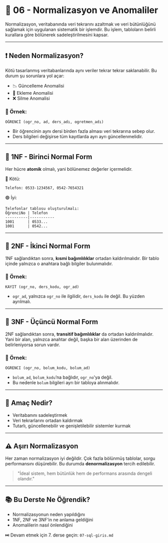 # 🧹 06 - Normalizasyon ve Anomaliler

Normalizasyon, veritabanında veri tekrarını azaltmak ve veri bütünlüğünü sağlamak için uygulanan sistematik bir işlemdir. Bu işlem, tabloların belirli kurallara göre bölünerek sadeleştirilmesini kapsar.

---

## ❗ Neden Normalizasyon?
Kötü tasarlanmış veritabanlarında aynı veriler tekrar tekrar saklanabilir. Bu durum şu sorunlara yol açar:

- 📉 Güncelleme Anomalisi
- 🔄 Ekleme Anomalisi
- ❌ Silme Anomalisi

### 📌 Örnek:
```text
ÖĞRENCİ (ogr_no, ad, ders_adı, ogretmen_adı)
```
- Bir öğrencinin aynı dersi birden fazla alması veri tekrarına sebep olur.
- Ders bilgileri değişirse tüm kayıtlarda ayrı ayrı güncellenmelidir.

---

## 🧩 1NF - Birinci Normal Form
Her hücre **atomik** olmalı, yani bölünemez değerler içermelidir.

🔴 Kötü:
```text
Telefon: 0533-1234567, 0542-7654321
```
🟢 İyi:
```text
Telefonlar tablosu oluşturulmalı:
ÖğrenciNo | Telefon
----------|-----------
1001      | 0533...
1001      | 0542...
```

---

## 🧩 2NF - İkinci Normal Form
1NF sağlandıktan sonra, **kısmi bağımlılıklar** ortadan kaldırılmalıdır. Bir tablo içinde yalnızca o anahtara bağlı bilgiler bulunmalıdır.

### 📌 Örnek:
```text
KAYIT (ogr_no, ders_kodu, ogr_ad)
```
- `ogr_ad`, yalnızca `ogr_no` ile ilgilidir, `ders_kodu` ile değil. Bu yüzden ayrılmalı.

---

## 🧩 3NF - Üçüncü Normal Form
2NF sağlandıktan sonra, **transitif bağımlılıklar** da ortadan kaldırılmalıdır. Yani bir alan, yalnızca anahtar değil, başka bir alan üzerinden de belirleniyorsa sorun vardır.

### 📌 Örnek:
```text
OGRENCI (ogr_no, bolum_kodu, bolum_ad)
```
- `bolum_ad`, `bolum_kodu`’na bağlıdır, `ogr_no`'ya değil.
- Bu nedenle `bolum` bilgileri ayrı bir tabloya alınmalıdır.

---

## 🎯 Amaç Nedir?
- Veritabanını sadeleştirmek
- Veri tekrarlarını ortadan kaldırmak
- Tutarlı, güncellenebilir ve genişletilebilir sistemler kurmak

---

## ⚠️ Aşırı Normalizasyon
Her zaman normalizasyon iyi değildir. Çok fazla bölünmüş tablolar, sorgu performansını düşürebilir. Bu durumda **denormalizasyon** tercih edilebilir.

> "İdeal sistem, hem bütünlük hem de performans arasında dengeli olandır."

---

## 📚 Bu Derste Ne Öğrendik?
- Normalizasyonun neden yapıldığını
- 1NF, 2NF ve 3NF’in ne anlama geldiğini
- Anomalilerin nasıl önlendiğini

⏭️ Devam etmek için 7. derse geçin: `07-sql-giris.md`

